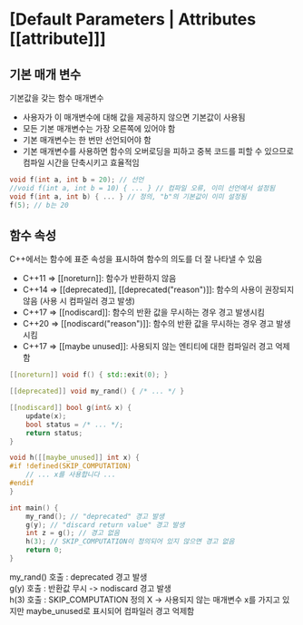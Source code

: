 # [Default Parameters | Attributes [[attribute]]]

## 기본 매개 변수

기본값을 갖는 함수 매개변수

- 사용자가 이 매개변수에 대해 값을 제공하지 않으면 기본값이 사용됨
- 모든 기본 매개변수는 가장 오른쪽에 있어야 함
- 기본 매개변수는 한 번만 선언되어야 함
- 기본 매개변수를 사용하면 함수의 오버로딩을 피하고 중복 코드를 피할 수 있으므로 컴파일 시간을 단축시키고 효율적임

~~~cpp
void f(int a, int b = 20); // 선언
//void f(int a, int b = 10) { ... } // 컴파일 오류, 이미 선언에서 설정됨
void f(int a, int b) { ... } // 정의, "b"의 기본값이 이미 설정됨
f(5); // b는 20
~~~

## 함수 속성

C++에서는 함수에 표준 속성을 표시하여 함수의 의도를 더 잘 나타낼 수 있음

- C++11 => [[noreturn]]: 함수가 반환하지 않음
- C++14 => [[deprecated]], [[deprecated("reason")]]: 함수의 사용이 권장되지 않음 (사용 시 컴파일러 경고 발생)
- C++17 => [[nodiscard]]: 함수의 반환 값을 무시하는 경우 경고 발생시킴
- C++20 => [[nodiscard("reason")]]: 함수의 반환 값을 무시하는 경우 경고 발생시킴
- C++17 => [[maybe unused]]: 사용되지 않는 엔티티에 대한 컴파일러 경고 억제함

~~~cpp
[[noreturn]] void f() { std::exit(0); }

[[deprecated]] void my_rand() { /* ... */ }

[[nodiscard]] bool g(int& x) {
    update(x);
    bool status = /* ... */;
    return status;
}

void h([[maybe_unused]] int x) {
#if !defined(SKIP_COMPUTATION)
    // ... x를 사용합니다 ...
#endif
}

int main() {
    my_rand(); // "deprecated" 경고 발생
    g(y); // "discard return value" 경고 발생
    int z = g(); // 경고 없음
    h(3); // SKIP_COMPUTATION이 정의되어 있지 않으면 경고 없음
    return 0;
}
~~~

my_rand() 호출 : deprecated 경고 발생   
g(y) 호출 : 반환값 무시 -> nodiscard 경고 발생   
h(3) 호출 : SKIP_COMPUTATION 정의 X -> 사용되지 않는 매개변수 x를 가지고 있지만 maybe_unused로 표시되어 컴파일러 경고 억제함


